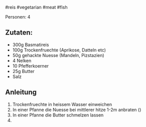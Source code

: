 #reis #vegetarian #meat #fish

Personen: 4

## Zutaten:
* 300g Basmatireis
* 100g Trockenfruechte (Aprikose, Datteln etc)
* 50g gehackte Nuesse (Mandeln, Pizstazien)
* 4 Nelken
* 10 Pfefferkoerner
* 25g Butter
* Salz

## Anleitung

1. Trockenfruechte in heissem Wasser einweichen
2. In einer Pfanne die Nuesse bei mittlerer hitze 1-2m anbraten ()
3. In einer Pfanne die Butter schmelzen lassen
4. 

